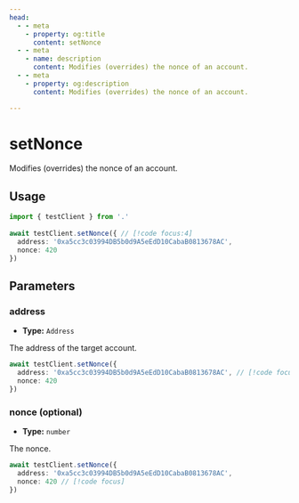 ```yaml
---
head:
  - - meta
    - property: og:title
      content: setNonce
  - - meta
    - name: description
      content: Modifies (overrides) the nonce of an account.
  - - meta
    - property: og:description
      content: Modifies (overrides) the nonce of an account.

---
```


# setNonce

Modifies (overrides) the nonce of an account.

## Usage

```ts
import { testClient } from '.'
 
await testClient.setNonce({ // [!code focus:4]
  address: '0xa5cc3c03994DB5b0d9A5eEdD10CabaB0813678AC',
  nonce: 420
})
```

## Parameters

### address

- **Type:** `Address`

The address of the target account.

```ts
await testClient.setNonce({
  address: '0xa5cc3c03994DB5b0d9A5eEdD10CabaB0813678AC', // [!code focus]
  nonce: 420
})
```

### nonce (optional)

- **Type:** `number`

The nonce.

```ts
await testClient.setNonce({
  address: '0xa5cc3c03994DB5b0d9A5eEdD10CabaB0813678AC',
  nonce: 420 // [!code focus]
})
```